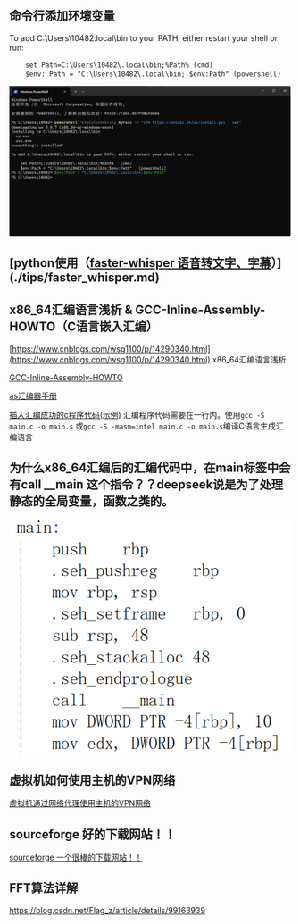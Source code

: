 ## 命令行添加环境变量
To add C:\Users\10482\.local\bin to your PATH, either restart your shell or run:  

        set Path=C:\Users\10482\.local\bin;%Path% (cmd)  
        $env: Path = "C:\Users\10482\.local\bin; $env:Path" (powershell)  

![命令行添加环境变量](./images/tips_docs/1.png)

## [python使用（[faster-whisper 语音转文字、字幕](https://github.com/SYSTRAN/faster-whisper)）](./tips/faster_whisper.md)


## x86_64汇编语言浅析 & GCC-Inline-Assembly-HOWTO（C语言嵌入汇编）

[https://www.cnblogs.com/wsg1100/p/14290340.html](https://www.cnblogs.com/wsg1100/p/14290340.html) x86_64汇编语言浅析

[GCC-Inline-Assembly-HOWTO](https://www.ibiblio.org/gferg/ldp/GCC-Inline-Assembly-HOWTO.html)

[as汇编器手册](https://sourceware.org/binutils/docs/as/index.html)

[插入汇编成功的c程序代码(示例)](./tips/main.c) 汇编程序代码需要在一行内。使用`gcc -S main.c -o main.s` 或`gcc -S -masm=intel main.c -o main.s`编译C语言生成汇编语言

## 为什么x86_64汇编后的汇编代码中，在main标签中会有call __main 这个指令？？deepseek说是为了处理静态的全局变量，函数之类的。

![汇编后的main函数](./images/tips_docs/2.png)

## 虚拟机如何使用主机的VPN网络

[虚拟机通过网络代理使用主机的VPN网络](https://blog.csdn.net/qq_27462573/article/details/130484723)

## sourceforge 好的下载网站！！

[sourceforge 一个很棒的下载网站！！](https://sourceforge.net/projects/bochs/)

## FFT算法详解
https://blog.csdn.net/Flag_z/article/details/99163939
